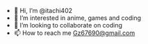 - 👋 Hi, I’m @itachi402
- 👀 I’m interested in anime, games and coding 
- 💞️ I’m looking to collaborate on coding 
- 📫 How to reach me Gz67690@gmail.com

<!---
itachi402/itachi402 is a ✨ special ✨ repository because its `README.md` (this file) appears on your GitHub profile.
You can click the Preview link to take a look at your changes.
--->
